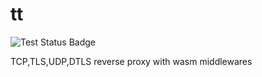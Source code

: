 # tt

![Test Status Badge](https://github.com/gernest/tt/actions/workflows/test.yaml/badge.svg)

TCP,TLS,UDP,DTLS reverse proxy with wasm middlewares